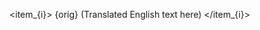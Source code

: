<item_{i}>
    <text> 
    {orig}
    </text>
    <translation> 
    (Translated English text here)
    </translation>
</item_{i}>